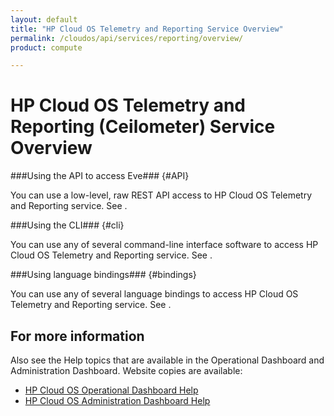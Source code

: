 ```yaml
---
layout: default
title: "HP Cloud OS Telemetry and Reporting Service Overview"
permalink: /cloudos/api/services/reporting/overview/
product: compute

---
```

# HP Cloud OS Telemetry and Reporting (Ceilometer) Service Overview #

<!-- modeled after HP Cloud Networking Getting Started (network.getting.started.md) -->


###Using the API to access Eve### {#API}
 
You can use a low-level, raw REST API access to HP Cloud OS Telemetry and Reporting service. See .

###Using the CLI### {#cli}

You can use any of several command-line interface software to access HP Cloud OS Telemetry and Reporting service. See .

###Using language bindings### {#bindings}

You can use any of several language bindings to access HP Cloud OS Telemetry and Reporting service. See .


## For more information ##
Also see the Help topics that are available in the Operational Dashboard and Administration Dashboard.  Website copies are available:

* [HP Cloud OS Operational Dashboard Help](/cloudos/manage/operational-dashboard/)
* [HP Cloud OS Administration Dashboard Help](/cloudos/manage/administration-dashboard/)